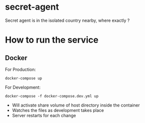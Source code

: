 # secret-agent
Secret agent is in the isolated country nearby, where exactly ?

# How to run the service

## Docker

For Production:

`docker-compose up`


For Development:

`docker-compose -f docker-compose.dev.yml up`

* Will activate share volume of host directory inside the container
* Watches the files as development takes place
* Server restarts for each change